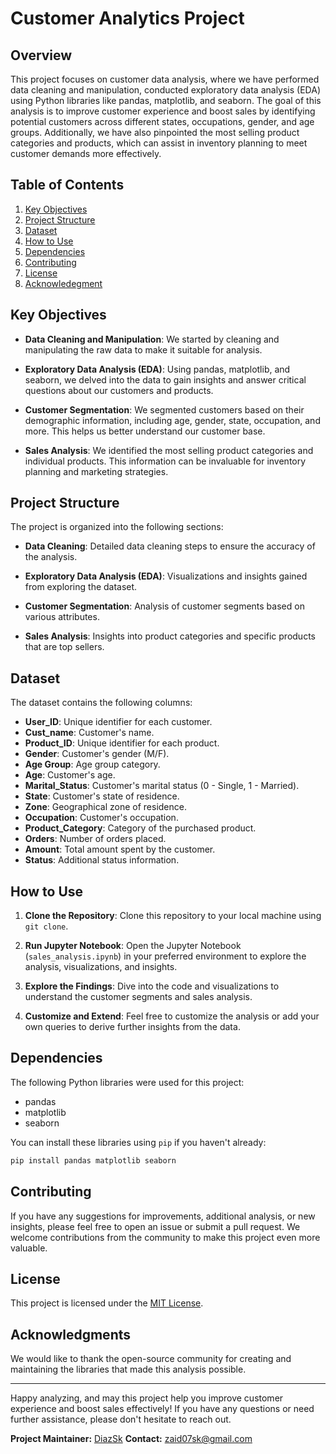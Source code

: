 # Customer Analytics Project

## Overview

This project focuses on customer data analysis, where we have performed data cleaning and manipulation, conducted exploratory data analysis (EDA) using Python libraries like pandas, matplotlib, and seaborn. The goal of this analysis is to improve customer experience and boost sales by identifying potential customers across different states, occupations, gender, and age groups. Additionally, we have also pinpointed the most selling product categories and products, which can assist in inventory planning to meet customer demands more effectively.

## Table of Contents

1. [Key Objectives](#key-objectives)
2. [Project Structure](#project-structure)
3. [Dataset](#dataset)
4. [How to Use](#how-to-use)
5. [Dependencies](#dependencies)
6. [Contributing](#contributing)
7. [License](#license)
8. [Acknowledegment](#acknowledgement)

## Key Objectives

- **Data Cleaning and Manipulation**: We started by cleaning and manipulating the raw data to make it suitable for analysis.

- **Exploratory Data Analysis (EDA)**: Using pandas, matplotlib, and seaborn, we delved into the data to gain insights and answer critical questions about our customers and products.

- **Customer Segmentation**: We segmented customers based on their demographic information, including age, gender, state, occupation, and more. This helps us better understand our customer base.

- **Sales Analysis**: We identified the most selling product categories and individual products. This information can be invaluable for inventory planning and marketing strategies.

## Project Structure

The project is organized into the following sections:

- **Data Cleaning**: Detailed data cleaning steps to ensure the accuracy of the analysis.

- **Exploratory Data Analysis (EDA)**: Visualizations and insights gained from exploring the dataset.

- **Customer Segmentation**: Analysis of customer segments based on various attributes.

- **Sales Analysis**: Insights into product categories and specific products that are top sellers.

## Dataset
The dataset contains the following columns:

- **User_ID**: Unique identifier for each customer.
- **Cust_name**: Customer's name.
- **Product_ID**: Unique identifier for each product.
- **Gender**: Customer's gender (M/F).
- **Age Group**: Age group category.
- **Age**: Customer's age.
- **Marital_Status**: Customer's marital status (0 - Single, 1 - Married).
- **State**: Customer's state of residence.
- **Zone**: Geographical zone of residence.
- **Occupation**: Customer's occupation.
- **Product_Category**: Category of the purchased product.
- **Orders**: Number of orders placed.
- **Amount**: Total amount spent by the customer.
- **Status**: Additional status information.

## How to Use

1. **Clone the Repository**: Clone this repository to your local machine using `git clone`.

2. **Run Jupyter Notebook**: Open the Jupyter Notebook (`sales_analysis.ipynb`) in your preferred environment to explore the analysis, visualizations, and insights.

3. **Explore the Findings**: Dive into the code and visualizations to understand the customer segments and sales analysis.

4. **Customize and Extend**: Feel free to customize the analysis or add your own queries to derive further insights from the data.

## Dependencies

The following Python libraries were used for this project:

- pandas
- matplotlib
- seaborn

You can install these libraries using `pip` if you haven't already:

```bash
pip install pandas matplotlib seaborn
```

## Contributing

If you have any suggestions for improvements, additional analysis, or new insights, please feel free to open an issue or submit a pull request. We welcome contributions from the community to make this project even more valuable.

## License

This project is licensed under the [MIT License](LICENSE.md).

## Acknowledgments

We would like to thank the open-source community for creating and maintaining the libraries that made this analysis possible.

---

Happy analyzing, and may this project help you improve customer experience and boost sales effectively! If you have any questions or need further assistance, please don't hesitate to reach out.

**Project Maintainer:** [DiazSk](https://github.com/DiazSk)
**Contact:** [zaid07sk@gmail.com](mailto:zaid07sk@gmail.com)
